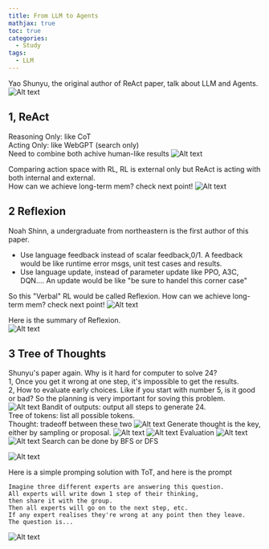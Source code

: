```yaml
---
title: From LLM to Agents
mathjax: true
toc: true
categories:
  - Study
tags:
  - LLM
---
```


Yao Shunyu, the original author of ReAct paper, talk about LLM and Agents.
![Alt text](/code23/assets/images/2023/23-09-19-LLM2Agents_files/overview.png)

## 1, ReAct
Reasoning Only: like CoT  
Acting Only: like WebGPT (search only)  
Need to combine both achive human-like results
![Alt text](/code23/assets/images/2023/23-09-19-LLM2Agents_files/react_overview.png)

Comparing action space with RL, RL is external only but ReAct is acting with both internal and external.  
How can we achieve long-term mem? check next point!
![Alt text](/code23/assets/images/2023/23-09-19-LLM2Agents_files/react_summary.png)



## 2 Reflexion
Noah Shinn, a undergraduate from northeastern is the first author of this paper. 

- Use language feedback instead of scalar feedback,0/1. A feedback would be like runtime error msgs, unit test cases and results. 
- Use language update, instead of parameter update like PPO, A3C, DQN.... An update would be like "be sure to handel this corner case"

So this "Verbal" RL would be called Reflexion.
How can we achieve long-term mem? check next point!
![Alt text](/code23/assets/images/2023/23-09-19-LLM2Agents_files/reflex_verbalRL.png)

Here is the summary of Reflexion.  
![Alt text](/code23/assets/images/2023/23-09-19-LLM2Agents_files/reflex_summary.png)

## 3 Tree of Thoughts
Shunyu's paper again. Why is it hard for computer to solve 24?  
1, Once you get it wrong at one step, it's impossible to get the results.   
2, How to evaluate early choices. Like if you start with number 5, is it good or bad?
So the planning is very important for soving this problem.  
![Alt text](/code23/assets/images/2023/23-09-19-LLM2Agents_files/tot_overview.png)
Bandit of outputs: output all steps to generate 24.  
Tree of tokens: list all possible tokens.  
Thought: tradeoff between these two
![Alt text](/code23/assets/images/2023/23-09-19-LLM2Agents_files/tot_thoughts.png)
Generate thought is the key, either by sampling or proposal. 
![Alt text](/code23/assets/images/2023/23-09-19-LLM2Agents_files/tot_generationA.png)
![Alt text](/code23/assets/images/2023/23-09-19-LLM2Agents_files/tot_generationB.png)
Evaluation
![Alt text](/code23/assets/images/2023/23-09-19-LLM2Agents_files/tot_evaluationA.png)
![Alt text](/code23/assets/images/2023/23-09-19-LLM2Agents_files/tot_evaluationB.png)
Search can be done by BFS or DFS

![Alt text](/code23/assets/images/2023/23-09-19-LLM2Agents_files/tot_summary.png)

Here is a simple promping solution with ToT, and here is the prompt
```
Imagine three different experts are answering this question.
All experts will write down 1 step of their thinking,
then share it with the group.
Then all experts will go on to the next step, etc.
If any expert realises they're wrong at any point then they leave.
The question is...
```  
![Alt text](/code23/assets/images/2023/23-09-19-LLM2Agents_files/tot_prompt.png)

